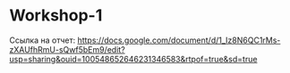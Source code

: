 # Workshop-1
Ссылка на отчет: https://docs.google.com/document/d/1_Iz8N6QC1rMs-zXAUfhRmU-sQwf5bEm9/edit?usp=sharing&ouid=100548652646231346583&rtpof=true&sd=true
